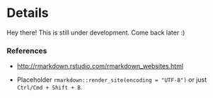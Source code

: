 # Details

Hey there! This is still under development. Come back later :) 

### References

- http://rmarkdown.rstudio.com/rmarkdown_websites.html 

- Placeholder `rmarkdown::render_site(encoding = "UTF-8")` or just `Ctrl/Cmd + Shift + B`.

